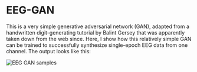 # EEG-GAN

This is a very simple generative adversarial network (GAN), adapted from a handwritten digit-generating tutorial by Balint Gersey that was apparently taken down from the web since. Here, I show how this relatively simple GAN can be trained to successfully synthesize single-epoch EEG data from one channel. The output looks like this:

![EEG GAN samples](https://github.com/samern92/EEG-GAN/blob/master/EEG-GAN_samples.png)

